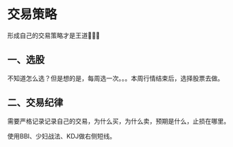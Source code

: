 # 交易策略

形成自己的交易策略才是王道🚀🚀🚀

## 一、选股

不知道怎么选？但是想的是，每周选一次。。。本周行情结束后，选择股票去做。

## 二、交易纪律

需要严格记录记录自己的交易，为什么买，为什么卖，预期是什么，止损在哪里。

使用BBI、少妇战法、KDJ做右侧短线。